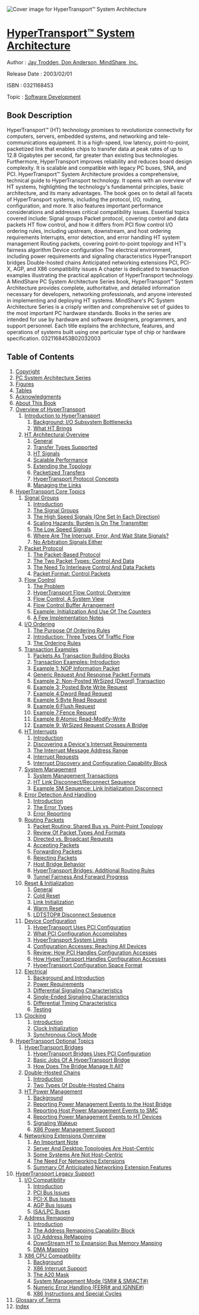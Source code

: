 ![Cover image for HyperTransport™ System Architecture](https://imgdetail.ebookreading.net/cover/cover/software_development/EB0321168453.jpg)

[HyperTransport™ System Architecture](https://ebookreading.net/view/book/HyperTransport%E2%84%A2+System+Architecture-EB0321168453_1.html "HyperTransport™ System Architecture")
====================================================================================================================

Author : [Jay Trodden](https://ebookreading.net/search/author/Jay+Trodden),[ Don Anderson](https://ebookreading.net/search/author/+Don+Anderson),[ MindShare](https://ebookreading.net/search/author/+MindShare),[ Inc.](https://ebookreading.net/search/author/+Inc.)

Release Date : 2003/02/01

ISBN : 0321168453

Topic : [Software Development](https://ebookreading.net/search/category/software-development)

Book Description
-----------------

HyperTransport™ (HT) technology promises to revolutionize connectivity for computers, servers, embedded systems, and networking and tele-communications equipment. It is a high-speed, low latency, point-to-point, packetized link that enables chips to transfer data at peak rates of up to 12.8 Gigabytes per second, far greater than existing bus technologies. Furthermore, HyperTransport improves reliability and reduces board design complexity. It is scalable and compatible with legacy PC buses, SNA, and PCI.
HyperTransport™ System Architecture provides a comprehensive, technical guide to HyperTransport technology. It opens with an overview of HT systems, highlighting the technology's fundamental principles, basic architecture, and its many advantages. The book goes on to detail all facets of HyperTransport systems, including the protocol, I/O, routing, configuration, and more. It also features important performance considerations and addresses critical compatibility issues.
Essential topics covered include:
Signal groups
Packet protocol, covering control and data packets
HT flow control, and how it differs from PCI flow control
I/O ordering rules, including upstream, downstream, and host ordering requirements
Interrupts, error detection, and error handling
HT system management
Routing packets, covering point-to-point topology and HT's fairness algorithm
Device configuration
The electrical environment, including power requirements and signaling characteristics
HyperTransport bridges
Double-hosted chains
Anticipated networking extensions
PCI, PCI-X, AGP, and X86 compatibility issues
A chapter is dedicated to transaction examples illustrating the practical application of HyperTransport technology.
A MindShare PC System Architecture Series book, HyperTransport™ System Architecture provides complete, authoritative, and detailed information necessary for developers, networking professionals, and anyone interested in implementing and deploying HT systems.
MindShare's PC System Architecture Series is a crisply written and comprehensive set of guides to the most important PC hardware standards. Books in the series are intended for use by hardware and software designers, programmers, and support personnel. Each title explains the architecture, features, and operations of systems built using one particular type of chip or hardware specification.
 0321168453B02032003
              
Table of Contents
-----------------

1. [Copyright](https://ebookreading.net/view/book/HyperTransport%E2%84%A2+System+Architecture-EB0321168453_0.html)
1. [PC System Architecture Series](https://ebookreading.net/view/book/HyperTransport%E2%84%A2+System+Architecture-EB0321168453_0.html)
1. [Figures](https://ebookreading.net/view/book/HyperTransport%E2%84%A2+System+Architecture-EB0321168453_0.html)
1. [Tables](https://ebookreading.net/view/book/HyperTransport%E2%84%A2+System+Architecture-EB0321168453_0.html)
1. [Acknowledgments](https://ebookreading.net/view/book/HyperTransport%E2%84%A2+System+Architecture-EB0321168453_0.html)
1. [About This Book](https://ebookreading.net/view/book/HyperTransport%E2%84%A2+System+Architecture-EB0321168453_0.html)
1. [Overview of HyperTransport](https://ebookreading.net/view/book/HyperTransport%E2%84%A2+System+Architecture-EB0321168453_0.html)
    1. [Introduction to HyperTransport](https://ebookreading.net/view/book/HyperTransport%E2%84%A2+System+Architecture-EB0321168453_0.html)
        1. [Background: I/O Subsystem Bottlenecks](https://ebookreading.net/view/book/HyperTransport%E2%84%A2+System+Architecture-EB0321168453_0.html)
        1. [What HT Brings](https://ebookreading.net/view/book/HyperTransport%E2%84%A2+System+Architecture-EB0321168453_0.html)
    1. [HT Architectural Overview](https://ebookreading.net/view/book/HyperTransport%E2%84%A2+System+Architecture-EB0321168453_0.html)
        1. [General](https://ebookreading.net/view/book/HyperTransport%E2%84%A2+System+Architecture-EB0321168453_0.html)
        1. [Transfer Types Supported](https://ebookreading.net/view/book/HyperTransport%E2%84%A2+System+Architecture-EB0321168453_0.html)
        1. [HT Signals](https://ebookreading.net/view/book/HyperTransport%E2%84%A2+System+Architecture-EB0321168453_0.html)
        1. [Scalable Performance](https://ebookreading.net/view/book/HyperTransport%E2%84%A2+System+Architecture-EB0321168453_0.html)
        1. [Extending the Topology](https://ebookreading.net/view/book/HyperTransport%E2%84%A2+System+Architecture-EB0321168453_0.html)
        1. [Packetized Transfers](https://ebookreading.net/view/book/HyperTransport%E2%84%A2+System+Architecture-EB0321168453_0.html)
        1. [HyperTransport Protocol Concepts](https://ebookreading.net/view/book/HyperTransport%E2%84%A2+System+Architecture-EB0321168453_0.html)
        1. [Managing the Links](https://ebookreading.net/view/book/HyperTransport%E2%84%A2+System+Architecture-EB0321168453_0.html)
1. [HyperTransport Core Topics](https://ebookreading.net/view/book/HyperTransport%E2%84%A2+System+Architecture-EB0321168453_0.html)
    1. [Signal Groups](https://ebookreading.net/view/book/HyperTransport%E2%84%A2+System+Architecture-EB0321168453_0.html)
        1. [Introduction](https://ebookreading.net/view/book/HyperTransport%E2%84%A2+System+Architecture-EB0321168453_0.html)
        1. [The Signal Groups](https://ebookreading.net/view/book/HyperTransport%E2%84%A2+System+Architecture-EB0321168453_0.html)
        1. [The High Speed Signals (One Set In Each Direction)](https://ebookreading.net/view/book/HyperTransport%E2%84%A2+System+Architecture-EB0321168453_0.html)
        1. [Scaling Hazards: Burden Is On The Transmitter](https://ebookreading.net/view/book/HyperTransport%E2%84%A2+System+Architecture-EB0321168453_0.html)
        1. [The Low Speed Signals](https://ebookreading.net/view/book/HyperTransport%E2%84%A2+System+Architecture-EB0321168453_0.html)
        1. [Where Are The Interrupt, Error, And Wait State Signals?](https://ebookreading.net/view/book/HyperTransport%E2%84%A2+System+Architecture-EB0321168453_0.html)
        1. [No Arbitration Signals Either](https://ebookreading.net/view/book/HyperTransport%E2%84%A2+System+Architecture-EB0321168453_0.html)
    1. [Packet Protocol](https://ebookreading.net/view/book/HyperTransport%E2%84%A2+System+Architecture-EB0321168453_0.html)
        1. [The Packet-Based Protocol](https://ebookreading.net/view/book/HyperTransport%E2%84%A2+System+Architecture-EB0321168453_0.html)
        1. [The Two Packet Types: Control And Data](https://ebookreading.net/view/book/HyperTransport%E2%84%A2+System+Architecture-EB0321168453_0.html)
        1. [The Need To Interleave Control And Data Packets](https://ebookreading.net/view/book/HyperTransport%E2%84%A2+System+Architecture-EB0321168453_0.html)
        1. [Packet Format: Control Packets](https://ebookreading.net/view/book/HyperTransport%E2%84%A2+System+Architecture-EB0321168453_0.html)
    1. [Flow Control](https://ebookreading.net/view/book/HyperTransport%E2%84%A2+System+Architecture-EB0321168453_0.html)
        1. [The Problem](https://ebookreading.net/view/book/HyperTransport%E2%84%A2+System+Architecture-EB0321168453_0.html)
        1. [HyperTransport Flow Control: Overview](https://ebookreading.net/view/book/HyperTransport%E2%84%A2+System+Architecture-EB0321168453_0.html)
        1. [Flow Control, A System View](https://ebookreading.net/view/book/HyperTransport%E2%84%A2+System+Architecture-EB0321168453_0.html)
        1. [Flow Control Buffer Arrangement](https://ebookreading.net/view/book/HyperTransport%E2%84%A2+System+Architecture-EB0321168453_0.html)
        1. [Example: Initialization And Use Of The Counters](https://ebookreading.net/view/book/HyperTransport%E2%84%A2+System+Architecture-EB0321168453_0.html)
        1. [A Few Implementation Notes](https://ebookreading.net/view/book/HyperTransport%E2%84%A2+System+Architecture-EB0321168453_0.html)
    1. [I/O Ordering](https://ebookreading.net/view/book/HyperTransport%E2%84%A2+System+Architecture-EB0321168453_0.html)
        1. [The Purpose Of Ordering Rules](https://ebookreading.net/view/book/HyperTransport%E2%84%A2+System+Architecture-EB0321168453_0.html)
        1. [Introduction: Three Types Of Traffic Flow](https://ebookreading.net/view/book/HyperTransport%E2%84%A2+System+Architecture-EB0321168453_0.html)
        1. [The Ordering Rules](https://ebookreading.net/view/book/HyperTransport%E2%84%A2+System+Architecture-EB0321168453_0.html)
    1. [Transaction Examples](https://ebookreading.net/view/book/HyperTransport%E2%84%A2+System+Architecture-EB0321168453_0.html)
        1. [Packets As Transaction Building Blocks](https://ebookreading.net/view/book/HyperTransport%E2%84%A2+System+Architecture-EB0321168453_0.html)
        1. [Transaction Examples: Introduction](https://ebookreading.net/view/book/HyperTransport%E2%84%A2+System+Architecture-EB0321168453_0.html)
        1. [Example 1: NOP Information Packet](https://ebookreading.net/view/book/HyperTransport%E2%84%A2+System+Architecture-EB0321168453_0.html)
        1. [Generic Request And Response Packet Formats](https://ebookreading.net/view/book/HyperTransport%E2%84%A2+System+Architecture-EB0321168453_0.html)
        1. [Example 2: Non-Posted WrSized (Dword) Transaction](https://ebookreading.net/view/book/HyperTransport%E2%84%A2+System+Architecture-EB0321168453_0.html)
        1. [Example 3: Posted Byte Write Request](https://ebookreading.net/view/book/HyperTransport%E2%84%A2+System+Architecture-EB0321168453_0.html)
        1. [Example 4:Dword Read Request](https://ebookreading.net/view/book/HyperTransport%E2%84%A2+System+Architecture-EB0321168453_0.html)
        1. [Example 5:Byte Read Request](https://ebookreading.net/view/book/HyperTransport%E2%84%A2+System+Architecture-EB0321168453_0.html)
        1. [Example 6:Flush Request](https://ebookreading.net/view/book/HyperTransport%E2%84%A2+System+Architecture-EB0321168453_0.html)
        1. [Example 7:Fence Request](https://ebookreading.net/view/book/HyperTransport%E2%84%A2+System+Architecture-EB0321168453_0.html)
        1. [Example 8:Atomic Read-Modify-Write](https://ebookreading.net/view/book/HyperTransport%E2%84%A2+System+Architecture-EB0321168453_0.html)
        1. [Example 9: WrSized Request Crosses A Bridge](https://ebookreading.net/view/book/HyperTransport%E2%84%A2+System+Architecture-EB0321168453_0.html)
    1. [HT Interrupts](https://ebookreading.net/view/book/HyperTransport%E2%84%A2+System+Architecture-EB0321168453_0.html)
        1. [Introduction](https://ebookreading.net/view/book/HyperTransport%E2%84%A2+System+Architecture-EB0321168453_0.html)
        1. [Discovering a Device&#39;s Interrupt Requirements](https://ebookreading.net/view/book/HyperTransport%E2%84%A2+System+Architecture-EB0321168453_0.html)
        1. [The Interrupt Message Address Range](https://ebookreading.net/view/book/HyperTransport%E2%84%A2+System+Architecture-EB0321168453_0.html)
        1. [Interrupt Requests](https://ebookreading.net/view/book/HyperTransport%E2%84%A2+System+Architecture-EB0321168453_0.html)
        1. [Interrupt Discovery and Configuration Capability Block](https://ebookreading.net/view/book/HyperTransport%E2%84%A2+System+Architecture-EB0321168453_0.html)
    1. [System Management](https://ebookreading.net/view/book/HyperTransport%E2%84%A2+System+Architecture-EB0321168453_0.html)
        1. [System Management Transactions](https://ebookreading.net/view/book/HyperTransport%E2%84%A2+System+Architecture-EB0321168453_0.html)
        1. [HT Link Disconnect/Reconnect Sequence](https://ebookreading.net/view/book/HyperTransport%E2%84%A2+System+Architecture-EB0321168453_0.html)
        1. [Example SM Sequence: Link Initialization Disconnect](https://ebookreading.net/view/book/HyperTransport%E2%84%A2+System+Architecture-EB0321168453_0.html)
    1. [Error Detection And Handling](https://ebookreading.net/view/book/HyperTransport%E2%84%A2+System+Architecture-EB0321168453_0.html)
        1. [Introduction](https://ebookreading.net/view/book/HyperTransport%E2%84%A2+System+Architecture-EB0321168453_0.html)
        1. [The Error Types](https://ebookreading.net/view/book/HyperTransport%E2%84%A2+System+Architecture-EB0321168453_0.html)
        1. [Error Reporting](https://ebookreading.net/view/book/HyperTransport%E2%84%A2+System+Architecture-EB0321168453_0.html)
    1. [Routing Packets](https://ebookreading.net/view/book/HyperTransport%E2%84%A2+System+Architecture-EB0321168453_0.html)
        1. [Packet Routing: Shared Bus vs. Point-Point Topology](https://ebookreading.net/view/book/HyperTransport%E2%84%A2+System+Architecture-EB0321168453_0.html)
        1. [Review Of Packet Types And Formats](https://ebookreading.net/view/book/HyperTransport%E2%84%A2+System+Architecture-EB0321168453_0.html)
        1. [Directed vs. Broadcast Requests](https://ebookreading.net/view/book/HyperTransport%E2%84%A2+System+Architecture-EB0321168453_0.html)
        1. [Accepting Packets](https://ebookreading.net/view/book/HyperTransport%E2%84%A2+System+Architecture-EB0321168453_0.html)
        1. [Forwarding Packets](https://ebookreading.net/view/book/HyperTransport%E2%84%A2+System+Architecture-EB0321168453_0.html)
        1. [Rejecting Packets](https://ebookreading.net/view/book/HyperTransport%E2%84%A2+System+Architecture-EB0321168453_0.html)
        1. [Host Bridge Behavior](https://ebookreading.net/view/book/HyperTransport%E2%84%A2+System+Architecture-EB0321168453_0.html)
        1. [HyperTransport Bridges: Additional Routing Rules](https://ebookreading.net/view/book/HyperTransport%E2%84%A2+System+Architecture-EB0321168453_0.html)
        1. [Tunnel Fairness And Forward Progress](https://ebookreading.net/view/book/HyperTransport%E2%84%A2+System+Architecture-EB0321168453_0.html)
    1. [Reset &amp; Initialization](https://ebookreading.net/view/book/HyperTransport%E2%84%A2+System+Architecture-EB0321168453_0.html)
        1. [General](https://ebookreading.net/view/book/HyperTransport%E2%84%A2+System+Architecture-EB0321168453_0.html)
        1. [Cold Reset](https://ebookreading.net/view/book/HyperTransport%E2%84%A2+System+Architecture-EB0321168453_0.html)
        1. [Link Initialization](https://ebookreading.net/view/book/HyperTransport%E2%84%A2+System+Architecture-EB0321168453_0.html)
        1. [Warm Reset](https://ebookreading.net/view/book/HyperTransport%E2%84%A2+System+Architecture-EB0321168453_0.html)
        1. [LDTSTOP# Disconnect Sequence](https://ebookreading.net/view/book/HyperTransport%E2%84%A2+System+Architecture-EB0321168453_0.html)
    1. [Device Configuration](https://ebookreading.net/view/book/HyperTransport%E2%84%A2+System+Architecture-EB0321168453_0.html)
        1. [HyperTransport Uses PCI Configuration](https://ebookreading.net/view/book/HyperTransport%E2%84%A2+System+Architecture-EB0321168453_0.html)
        1. [What PCI Configuration Accomplishes](https://ebookreading.net/view/book/HyperTransport%E2%84%A2+System+Architecture-EB0321168453_0.html)
        1. [HyperTransport System Limits](https://ebookreading.net/view/book/HyperTransport%E2%84%A2+System+Architecture-EB0321168453_0.html)
        1. [Configuration Accesses: Reaching All Devices](https://ebookreading.net/view/book/HyperTransport%E2%84%A2+System+Architecture-EB0321168453_0.html)
        1. [Review: How PCI Handles Configuration Accesses](https://ebookreading.net/view/book/HyperTransport%E2%84%A2+System+Architecture-EB0321168453_0.html)
        1. [How HyperTransport Handles Configuration Accesses](https://ebookreading.net/view/book/HyperTransport%E2%84%A2+System+Architecture-EB0321168453_0.html)
        1. [HyperTransport Configuration Space Format](https://ebookreading.net/view/book/HyperTransport%E2%84%A2+System+Architecture-EB0321168453_0.html)
    1. [Electrical](https://ebookreading.net/view/book/HyperTransport%E2%84%A2+System+Architecture-EB0321168453_0.html)
        1. [Background and Introduction](https://ebookreading.net/view/book/HyperTransport%E2%84%A2+System+Architecture-EB0321168453_0.html)
        1. [Power Requirements](https://ebookreading.net/view/book/HyperTransport%E2%84%A2+System+Architecture-EB0321168453_0.html)
        1. [Differential Signaling Characteristics](https://ebookreading.net/view/book/HyperTransport%E2%84%A2+System+Architecture-EB0321168453_0.html)
        1. [Single-Ended Signaling Characteristics](https://ebookreading.net/view/book/HyperTransport%E2%84%A2+System+Architecture-EB0321168453_0.html)
        1. [Differential Timing Characteristics](https://ebookreading.net/view/book/HyperTransport%E2%84%A2+System+Architecture-EB0321168453_0.html)
        1. [Testing](https://ebookreading.net/view/book/HyperTransport%E2%84%A2+System+Architecture-EB0321168453_0.html)
    1. [Clocking](https://ebookreading.net/view/book/HyperTransport%E2%84%A2+System+Architecture-EB0321168453_0.html)
        1. [Introduction](https://ebookreading.net/view/book/HyperTransport%E2%84%A2+System+Architecture-EB0321168453_0.html)
        1. [Clock Initialization](https://ebookreading.net/view/book/HyperTransport%E2%84%A2+System+Architecture-EB0321168453_0.html)
        1. [Synchronous Clock Mode](https://ebookreading.net/view/book/HyperTransport%E2%84%A2+System+Architecture-EB0321168453_0.html)
1. [HyperTransport Optional Topics](https://ebookreading.net/view/book/HyperTransport%E2%84%A2+System+Architecture-EB0321168453_0.html)
    1. [HyperTransport Bridges](https://ebookreading.net/view/book/HyperTransport%E2%84%A2+System+Architecture-EB0321168453_0.html)
        1. [HyperTransport Bridges Uses PCI Configuration](https://ebookreading.net/view/book/HyperTransport%E2%84%A2+System+Architecture-EB0321168453_0.html)
        1. [Basic Jobs Of A HyperTransport Bridge](https://ebookreading.net/view/book/HyperTransport%E2%84%A2+System+Architecture-EB0321168453_0.html)
        1. [How Does The Bridge Manage It All?](https://ebookreading.net/view/book/HyperTransport%E2%84%A2+System+Architecture-EB0321168453_0.html)
    1. [Double-Hosted Chains](https://ebookreading.net/view/book/HyperTransport%E2%84%A2+System+Architecture-EB0321168453_0.html)
        1. [Introduction](https://ebookreading.net/view/book/HyperTransport%E2%84%A2+System+Architecture-EB0321168453_0.html)
        1. [Two Types Of Double-Hosted Chains](https://ebookreading.net/view/book/HyperTransport%E2%84%A2+System+Architecture-EB0321168453_0.html)
    1. [HT Power Management](https://ebookreading.net/view/book/HyperTransport%E2%84%A2+System+Architecture-EB0321168453_0.html)
        1. [Background](https://ebookreading.net/view/book/HyperTransport%E2%84%A2+System+Architecture-EB0321168453_0.html)
        1. [Reporting Power Management Events to the Host Bridge](https://ebookreading.net/view/book/HyperTransport%E2%84%A2+System+Architecture-EB0321168453_0.html)
        1. [Reporting Host Power Management Events to SMC](https://ebookreading.net/view/book/HyperTransport%E2%84%A2+System+Architecture-EB0321168453_0.html)
        1. [Reporting Power Management Events to HT Devices](https://ebookreading.net/view/book/HyperTransport%E2%84%A2+System+Architecture-EB0321168453_0.html)
        1. [Signaling Wakeup](https://ebookreading.net/view/book/HyperTransport%E2%84%A2+System+Architecture-EB0321168453_0.html)
        1. [X86 Power Management Support](https://ebookreading.net/view/book/HyperTransport%E2%84%A2+System+Architecture-EB0321168453_0.html)
    1. [Networking Extensions Overview](https://ebookreading.net/view/book/HyperTransport%E2%84%A2+System+Architecture-EB0321168453_0.html)
        1. [An Important Note](https://ebookreading.net/view/book/HyperTransport%E2%84%A2+System+Architecture-EB0321168453_0.html)
        1. [Server And Desktop Topologies Are Host-Centric](https://ebookreading.net/view/book/HyperTransport%E2%84%A2+System+Architecture-EB0321168453_0.html)
        1. [Some Systems Are Not Host-Centric](https://ebookreading.net/view/book/HyperTransport%E2%84%A2+System+Architecture-EB0321168453_0.html)
        1. [The Need For Networking Extensions](https://ebookreading.net/view/book/HyperTransport%E2%84%A2+System+Architecture-EB0321168453_0.html)
        1. [Summary Of Anticipated Networking Extension Features](https://ebookreading.net/view/book/HyperTransport%E2%84%A2+System+Architecture-EB0321168453_0.html)
1. [HyperTransport Legacy Support](https://ebookreading.net/view/book/HyperTransport%E2%84%A2+System+Architecture-EB0321168453_0.html)
    1. [I/O Compatibility](https://ebookreading.net/view/book/HyperTransport%E2%84%A2+System+Architecture-EB0321168453_0.html)
        1. [Introduction](https://ebookreading.net/view/book/HyperTransport%E2%84%A2+System+Architecture-EB0321168453_0.html)
        1. [PCI Bus Issues](https://ebookreading.net/view/book/HyperTransport%E2%84%A2+System+Architecture-EB0321168453_0.html)
        1. [PCI-X Bus Issues](https://ebookreading.net/view/book/HyperTransport%E2%84%A2+System+Architecture-EB0321168453_0.html)
        1. [AGP Bus Issues](https://ebookreading.net/view/book/HyperTransport%E2%84%A2+System+Architecture-EB0321168453_0.html)
        1. [ISA/LPC Buses](https://ebookreading.net/view/book/HyperTransport%E2%84%A2+System+Architecture-EB0321168453_0.html)
    1. [Address Remapping](https://ebookreading.net/view/book/HyperTransport%E2%84%A2+System+Architecture-EB0321168453_0.html)
        1. [Introduction](https://ebookreading.net/view/book/HyperTransport%E2%84%A2+System+Architecture-EB0321168453_0.html)
        1. [The Address Remapping Capability Block](https://ebookreading.net/view/book/HyperTransport%E2%84%A2+System+Architecture-EB0321168453_0.html)
        1. [I/O Address ReMapping](https://ebookreading.net/view/book/HyperTransport%E2%84%A2+System+Architecture-EB0321168453_0.html)
        1. [DownStream HT to Expansion Bus Memory Mapping](https://ebookreading.net/view/book/HyperTransport%E2%84%A2+System+Architecture-EB0321168453_0.html)
        1. [DMA Mapping](https://ebookreading.net/view/book/HyperTransport%E2%84%A2+System+Architecture-EB0321168453_0.html)
    1. [X86 CPU Compatibility](https://ebookreading.net/view/book/HyperTransport%E2%84%A2+System+Architecture-EB0321168453_0.html)
        1. [Background](https://ebookreading.net/view/book/HyperTransport%E2%84%A2+System+Architecture-EB0321168453_0.html)
        1. [X86 Interrupt Support](https://ebookreading.net/view/book/HyperTransport%E2%84%A2+System+Architecture-EB0321168453_0.html)
        1. [The A20 Mask](https://ebookreading.net/view/book/HyperTransport%E2%84%A2+System+Architecture-EB0321168453_0.html)
        1. [System Management Mode (SMI# &amp; SMIACT#)](https://ebookreading.net/view/book/HyperTransport%E2%84%A2+System+Architecture-EB0321168453_0.html)
        1. [Numeric Error Handling (FERR# and IGNNE#)](https://ebookreading.net/view/book/HyperTransport%E2%84%A2+System+Architecture-EB0321168453_0.html)
        1. [X86 Instructions and Special Cycles](https://ebookreading.net/view/book/HyperTransport%E2%84%A2+System+Architecture-EB0321168453_0.html)
1. [Glossary of Terms](https://ebookreading.net/view/book/HyperTransport%E2%84%A2+System+Architecture-EB0321168453_0.html)
1. [Index](https://ebookreading.net/view/book/HyperTransport%E2%84%A2+System+Architecture-EB0321168453_0.html)
